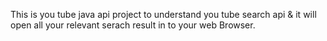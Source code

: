 
This is you tube java api project to understand you tube search api  &
it will open all  your relevant serach result  in to your  web Browser.   
